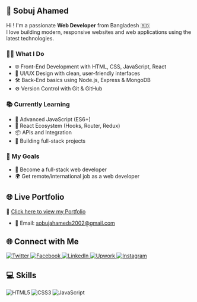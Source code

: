 ## 👋 Sobuj Ahamed

Hi ! I'm a passionate **Web Developer** from Bangladesh 🇧🇩  
I love building modern, responsive websites and web applications using the latest technologies.

### 👨‍💻 What I Do

- 🌐 Front-End Development with HTML, CSS, JavaScript, React
- 🎨 UI/UX Design with clean, user-friendly interfaces
- 🛠️ Back-End basics using Node.js, Express & MongoDB
- ⚙️ Version Control with Git & GitHub

### 📚 Currently Learning

- 🧠 Advanced JavaScript (ES6+)
- 🧩 React Ecosystem (Hooks, Router, Redux)
- 📦 APIs and Integration
- 🔧 Building full-stack projects

### 🌱 My Goals

- 🚀 Become a full-stack web developer
- 🌍 Get remote/international job as a web developer

## 🌐 Live Portfolio
🔗 [Click here to view my Portfolio](https://sobujahmed.github.io/portfolio/sobujs7/sobuj-green/blob/main/Sobuj%20Ahamed%20-%20Portfolio.html)
- 📧 Email: sobujahameds2002@gmail.com

## 🌐 Connect with Me

<p>
  <a href="https://x.com/sobuj569559" target="_blank">
    <img src="https://img.shields.io/badge/X-1DA1F2?style=for-the-badge&logo=twitter&logoColor=white" alt="Twitter">
  </a>
  <a href="https://facebook.com/sobuj.pirthebi" target="_blank">
    <img src="https://img.shields.io/badge/Facebook-1877F2?style=for-the-badge&logo=facebook&logoColor=white" alt="Facebook">
  </a>
  <a href="https://linkedin.com/in/sobuj-ahmed-982921291" target="_blank">
    <img src="https://img.shields.io/badge/LinkedIn-0A66C2?style=for-the-badge&logo=linkedin&logoColor=white" alt="LinkedIn">
  </a>
  <a href="https://www.upwork.com/freelancers/~yourprofilelink" target="_blank">
    <img src="https://img.shields.io/badge/Upwork-6FDA44?style=for-the-badge&logo=upwork&logoColor=white" alt="Upwork">
  </a>
  <a href="https://instagram.com/sobujahmed2004" target="_blank">
    <img src="https://img.shields.io/badge/Instagram-E4405F?style=for-the-badge&logo=instagram&logoColor=white" alt="Instagram">
  </a>
</p>




## 💻 Skills

<p>
  <img src="https://img.shields.io/badge/HTML5-E34F26?style=for-the-badge&logo=html5&logoColor=white" alt="HTML5"/>
  <img src="https://img.shields.io/badge/CSS3-1572B6?style=for-the-badge&logo=css3&logoColor=white" alt="CSS3"/>
  <img src="https://img.shields.io/badge/JavaScript-F7DF1E?style=for-the-badge&logo=javascript&logoColor=black" alt="JavaScript"/>
</p>




